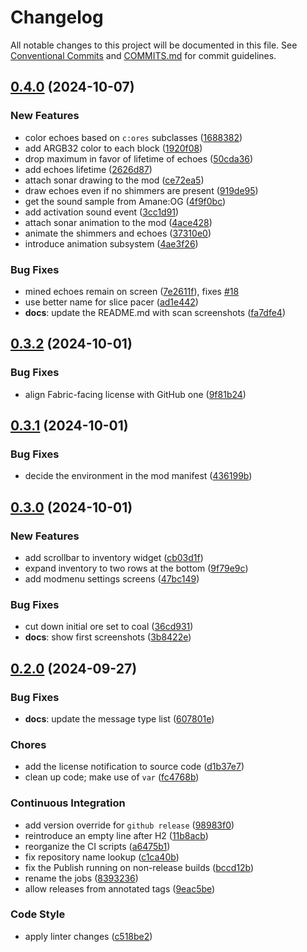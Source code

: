 # Changelog

All notable changes to this project will be documented in this file. See [Conventional Commits](https://www.conventionalcommits.org/en/v1.0.0/) and [COMMITS.md](COMMITS.md) for commit guidelines.

## [0.4.0](https://github.com/mzdun/resource-scanner-mc/compare/v0.3.2...v0.4.0) (2024-10-07)

### New Features

- color echoes based on `c:ores` subclasses ([1688382](https://github.com/mzdun/resource-scanner-mc/commit/1688382752b35126e709cb1ce8ee1a931f10f7d4))
- add ARGB32 color to each block ([1920f08](https://github.com/mzdun/resource-scanner-mc/commit/1920f08f004aca08a4523effca4884ff44b49e4e))
- drop maximum in favor of lifetime of echoes ([50cda36](https://github.com/mzdun/resource-scanner-mc/commit/50cda3655441b9d3c583b6a7f85ee1b7d9b6130d))
- add echoes lifetime ([2626d87](https://github.com/mzdun/resource-scanner-mc/commit/2626d879763f9e5121115790d77536ea6aa63a49))
- attach sonar drawing to the mod ([ce72ea5](https://github.com/mzdun/resource-scanner-mc/commit/ce72ea5769c25d28a96c78280bbf49a7cac74284))
- draw echoes even if no shimmers are present ([919de95](https://github.com/mzdun/resource-scanner-mc/commit/919de95143a1efd13c281a9e315e32aa97f9d7e9))
- get the sound sample from Amane:OG ([4f9f0bc](https://github.com/mzdun/resource-scanner-mc/commit/4f9f0bc459095e5867eee676593289e21623c59e))
- add activation sound event ([3cc1d91](https://github.com/mzdun/resource-scanner-mc/commit/3cc1d91696fad1d0d01e6e199a3abb1d6dbf8181))
- attach sonar animation to the mod ([4ace428](https://github.com/mzdun/resource-scanner-mc/commit/4ace428b313a7ea03e8deee62e3280b633df7d03))
- animate the shimmers and echoes ([37310e0](https://github.com/mzdun/resource-scanner-mc/commit/37310e0dc1d9d57ee625f7461629a0294f77420f))
- introduce animation subsystem ([4ae3f26](https://github.com/mzdun/resource-scanner-mc/commit/4ae3f26f99e48ecffd3b4490527ab2d0b72e078e))

### Bug Fixes

- mined echoes remain on screen ([7e2611f](https://github.com/mzdun/resource-scanner-mc/commit/7e2611f7ad29069d94a6cadd302e512d93305218)), fixes [#18](https://github.com/mzdun/resource-scanner-mc/issues/18)
- use better name for slice pacer ([ad1e442](https://github.com/mzdun/resource-scanner-mc/commit/ad1e44235849b78af33a231ebe7d7ab4395916b5))
- **docs**: update the README.md with scan screenshots ([fa7dfe4](https://github.com/mzdun/resource-scanner-mc/commit/fa7dfe4477a90bca7b33220fc4326803ee1d5ee6))

## [0.3.2](https://github.com/mzdun/resource-scanner-mc/compare/v0.3.1...v0.3.2) (2024-10-01)

### Bug Fixes

- align Fabric-facing license with GitHub one ([9f81b24](https://github.com/mzdun/resource-scanner-mc/commit/9f81b2495990cab9447107fa2e58a48d2ec7c54f))

## [0.3.1](https://github.com/mzdun/resource-scanner-mc/compare/v0.3.0...v0.3.1) (2024-10-01)

### Bug Fixes

- decide the environment in the mod manifest ([436199b](https://github.com/mzdun/resource-scanner-mc/commit/436199bbd4f2173bf5f35cbe9c55171a7fa587d9))

## [0.3.0](https://github.com/mzdun/resource-scanner-mc/compare/v0.2.0...v0.3.0) (2024-10-01)

### New Features

- add scrollbar to inventory widget ([cb03d1f](https://github.com/mzdun/resource-scanner-mc/commit/cb03d1f6c29de7b529e178ec408ecb9242261428))
- expand inventory to two rows at the bottom ([9f79e9c](https://github.com/mzdun/resource-scanner-mc/commit/9f79e9c74882b9a4878220b97e587e18fa81e4a8))
- add modmenu settings screens ([47bc149](https://github.com/mzdun/resource-scanner-mc/commit/47bc149a865355d3827239e62516cb6e21443483))

### Bug Fixes

- cut down initial ore set to coal ([36cd931](https://github.com/mzdun/resource-scanner-mc/commit/36cd931185baeba60720891563a97f95ab90a955))
- **docs**: show first screenshots ([3b8422e](https://github.com/mzdun/resource-scanner-mc/commit/3b8422e1220d727054c6dd1a1969525a5b63db98))

## [0.2.0](https://github.com/mzdun/resource-scanner-mc/compare/v0.2.0-alpha...v0.2.0) (2024-09-27)

### Bug Fixes

- **docs**: update the message type list ([607801e](https://github.com/mzdun/resource-scanner-mc/commit/607801edb9dd63dfe0ad9627d5209ea3bcea57a2))

### Chores

- add the license notification to source code ([d1b37e7](https://github.com/mzdun/resource-scanner-mc/commit/d1b37e7e88ce981d027410b24884a59e7e6b9a2f))
- clean up code; make use of `var` ([fc4768b](https://github.com/mzdun/resource-scanner-mc/commit/fc4768b488f24e61275cec64e9f293888223bdd3))

### Continuous Integration

- add version override for `github release` ([98983f0](https://github.com/mzdun/resource-scanner-mc/commit/98983f0fca2437d0708c7645e40f591e3373d6de))
- reintroduce an empty line after H2 ([11b8acb](https://github.com/mzdun/resource-scanner-mc/commit/11b8acb4d9ed67b986d9d0fb057b9e34c1abebf4))
- reorganize the CI scripts ([a6475b1](https://github.com/mzdun/resource-scanner-mc/commit/a6475b137e83536a25bd38286a897b13f41aa302))
- fix repository name lookup ([c1ca40b](https://github.com/mzdun/resource-scanner-mc/commit/c1ca40b6d3d4075056ce8e157aea84161c81ff06))
- fix the Publish running on non-release builds ([bccd12b](https://github.com/mzdun/resource-scanner-mc/commit/bccd12b7c3e6b35a998fbacfb0724b725d45a2f6))
- rename the jobs ([8393236](https://github.com/mzdun/resource-scanner-mc/commit/83932363277665aa7d11a27122d07b253250c5c8))
- allow releases from annotated tags ([9eac5be](https://github.com/mzdun/resource-scanner-mc/commit/9eac5bee769dbb3cf3e46f24accc812d57c1bddc))

### Code Style

- apply linter changes ([c518be2](https://github.com/mzdun/resource-scanner-mc/commit/c518be2a8e3e72e05d3689a86f6f5e2c7dd0871a))
